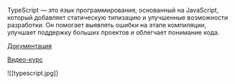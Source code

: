 TypeScript — это язык программирования, основанный на JavaScript, который добавляет статическую типизацию и улучшенные возможности разработки. Он помогает выявлять ошибки на этапе компиляции, улучшает поддержку больших проектов и облегчает понимание кода. 

[Документация](https://www.typescriptlang.org/docs)

[Видео-курс](https://youtu.be/V7hBejCH1HI?si=9PLLXBKc7ekutOhc)

![[typescript.jpg]]